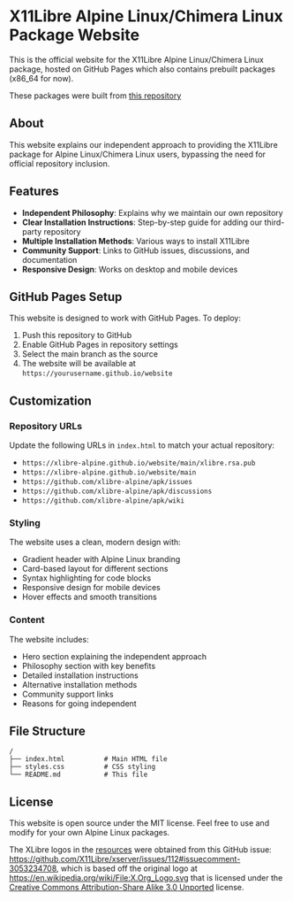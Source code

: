 # X11Libre Alpine Linux/Chimera Linux Package Website

This is the official website for the X11Libre Alpine Linux/Chimera Linux package, hosted on GitHub Pages which also contains prebuilt packages (x86_64 for now).

These packages were built from [this repository](https://github.com/xlibre-alpine/xlibre-ports)

## About

This website explains our independent approach to providing the X11Libre package for Alpine Linux/Chimera Linux users, bypassing the need for official repository inclusion.

## Features

- **Independent Philosophy**: Explains why we maintain our own repository
- **Clear Installation Instructions**: Step-by-step guide for adding our third-party repository
- **Multiple Installation Methods**: Various ways to install X11Libre
- **Community Support**: Links to GitHub issues, discussions, and documentation
- **Responsive Design**: Works on desktop and mobile devices

## GitHub Pages Setup

This website is designed to work with GitHub Pages. To deploy:

1. Push this repository to GitHub
2. Enable GitHub Pages in repository settings
3. Select the main branch as the source
4. The website will be available at `https://yourusername.github.io/website`

## Customization

### Repository URLs

Update the following URLs in `index.html` to match your actual repository:

- `https://xlibre-alpine.github.io/website/main/xlibre.rsa.pub`
- `https://xlibre-alpine.github.io/website/main`
- `https://github.com/xlibre-alpine/apk/issues`
- `https://github.com/xlibre-alpine/apk/discussions`
- `https://github.com/xlibre-alpine/apk/wiki`

### Styling

The website uses a clean, modern design with:
- Gradient header with Alpine Linux branding
- Card-based layout for different sections
- Syntax highlighting for code blocks
- Responsive design for mobile devices
- Hover effects and smooth transitions

### Content

The website includes:
- Hero section explaining the independent approach
- Philosophy section with key benefits
- Detailed installation instructions
- Alternative installation methods
- Community support links
- Reasons for going independent

## File Structure

```
/
├── index.html          # Main HTML file
├── styles.css          # CSS styling
└── README.md           # This file
```

## License

This website is open source under the MIT license. Feel free to use and modify for your own Alpine Linux packages.

The XLibre logos in the [resources](resources) were obtained from this GitHub issue: https://github.com/X11Libre/xserver/issues/112#issuecomment-3053234708, which is based off the original logo at https://en.wikipedia.org/wiki/File:X.Org_Logo.svg that is licensed under the [Creative Commons Attribution-Share Alike 3.0 Unported](https://creativecommons.org/licenses/by-sa/3.0/deed.en) license.
